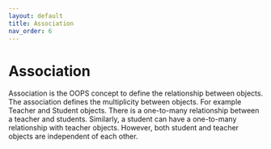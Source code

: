 ```yaml
---
layout: default
title: Association
nav_order: 6
---
```

# Association
Association is the OOPS concept to define the relationship between objects. The association defines the multiplicity between objects. For example Teacher and Student objects. There is a one-to-many relationship between a teacher and students. Similarly, a student can have a one-to-many relationship with teacher objects. However, both student and teacher objects are independent of each other.
